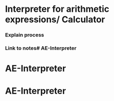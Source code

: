 # Interpreter for arithmetic expressions/ Calculator


### Explain process


### Link to notes# AE-Interpreter
# AE-Interpreter
# AE-Interpreter
